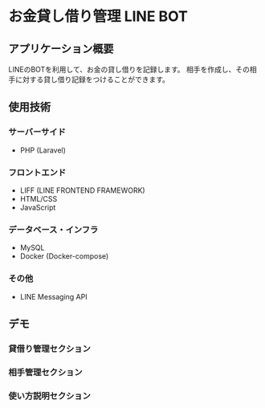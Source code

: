 # お金貸し借り管理 LINE BOT

## アプリケーション概要
LINEのBOTを利用して、お金の貸し借りを記録します。
相手を作成し、その相手に対する貸し借り記録をつけることができます。

## 使用技術
### サーバーサイド
- PHP (Laravel)

### フロントエンド
- LIFF (LINE FRONTEND FRAMEWORK)
- HTML/CSS
- JavaScript

### データベース・インフラ
- MySQL
- Docker (Docker-compose)

### その他
- LINE Messaging API

## デモ
### 貸借り管理セクション


### 相手管理セクション


### 使い方説明セクション

